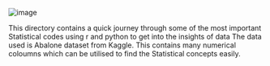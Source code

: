 ![image](https://user-images.githubusercontent.com/99160088/169433044-1691b2fd-58e4-4681-9a92-5765176e0b38.png)

This directory contains a quick journey through some of the most important Statistical codes using r and python to get into the insights of data
The data used is Abalone dataset from Kaggle.
This contains many numerical coloumns which can be utilised to find the Statistical concepts easily.
